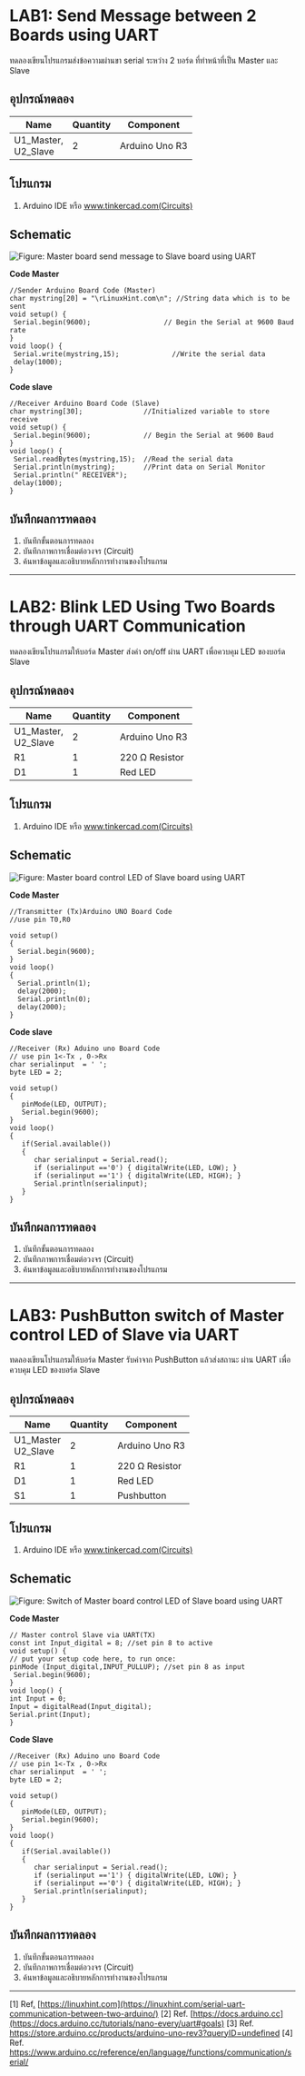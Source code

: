 

# **LAB1: Send Message between 2 Boards using UART** 

   ทดลองเขียนโปรแกรมส่งข้อความผ่านขา serial ระหว่าง 2 บอร์ด ที่ทำหน้าที่เป็น Master และ Slave

## **อุปกรณ์ทดลอง**
| **Name**               | **Quantity** | **Component**  |
| ---------------------- | ------------ | -------------- |
| U1_Master,<br>U2_Slave | 2            | Arduino Uno R3 |

## **โปรแกรม**
1. Arduino IDE หรือ www.tinkercad.com(Circuits)
## **Schematic**
![Figure: Master board send message to Slave board using UART](https://paper-attachments.dropboxusercontent.com/s_8ED121AA1AA7529CE40378D1CCA59E33B5AED484D19F6E657B52202571A1D8ED_1671535813674_image.png)


**Code Master** 


    //Sender Arduino Board Code (Master)
    char mystring[20] = "\rLinuxHint.com\n"; //String data which is to be sent
    void setup() {                
     Serial.begin(9600);                  // Begin the Serial at 9600 Baud rate
    }
    void loop() {
     Serial.write(mystring,15);             //Write the serial data
     delay(1000);
    }


**Code slave**

    
    //Receiver Arduino Board Code (Slave)
    char mystring[30];               //Initialized variable to store receive
    void setup() {
     Serial.begin(9600);             // Begin the Serial at 9600 Baud
    }
    void loop() {
     Serial.readBytes(mystring,15);  //Read the serial data
     Serial.println(mystring);       //Print data on Serial Monitor
     Serial.println(" RECEIVER");
     delay(1000);    
    }


## **บันทึกผลการทดลอง**
1. บันทึกขั้นตอนการทดลอง
2. บันทึกภาพการเชื่อมต่อวงจร (Circuit)
3. ค้นหาข้อมูลและอธิบายหลักการทำงานของโปรแกรม


----------
# **LAB2: Blink LED Using Two Boards through UART Communication**

 ทดลองเขียนโปรแกรมให้บอร์ด Master ส่งค่า on/off ผ่าน UART เพื่อควบคุม LED ของบอร์ด Slave

## **อุปกรณ์ทดลอง**
| **Name**               | **Quantity** | **Component**  |
| ---------------------- | ------------ | -------------- |
| U1_Master,<br>U2_Slave | 2            | Arduino Uno R3 |
| R1                     | 1            | 220 Ω Resistor |
| D1                     | 1            | Red LED        |



## **โปรแกรม**
1. Arduino IDE หรือ www.tinkercad.com(Circuits)
## **Schematic**
![Figure: Master board control LED of Slave board using UART](https://paper-attachments.dropboxusercontent.com/s_8ED121AA1AA7529CE40378D1CCA59E33B5AED484D19F6E657B52202571A1D8ED_1671536031321_image.png)


**Code Master** 


    //Transmitter (Tx)Arduino UNO Board Code
    //use pin T0,R0
    
    void setup()
    {
      Serial.begin(9600);
    }
    void loop()
    {
      Serial.println(1);
      delay(2000);
      Serial.println(0);
      delay(2000);
    }


**Code slave**

    //Receiver (Rx) Aduino uno Board Code
    // use pin 1<-Tx , 0->Rx
    char serialinput  = ' ';
    byte LED = 2;
     
    void setup()
    {
       pinMode(LED, OUTPUT);
       Serial.begin(9600);
    }
    void loop()
    {
       if(Serial.available()) 
       {
          char serialinput = Serial.read();
          if (serialinput =='0') { digitalWrite(LED, LOW); }
          if (serialinput =='1') { digitalWrite(LED, HIGH); }
          Serial.println(serialinput);
       }
    }


## **บันทึกผลการทดลอง**
1. บันทึกขั้นตอนการทดลอง
2. บันทึกภาพการเชื่อมต่อวงจร (Circuit)
3. ค้นหาข้อมูลและอธิบายหลักการทำงานของโปรแกรม


----------
# **LAB3: PushButton switch of Master control LED of Slave via UART**

ทดลองเขียนโปรแกรมให้บอร์ด Master รับค่าจาก PushButton แล้วส่งสถานะ ผ่าน UART เพื่อควบคุม LED ของบอร์ด Slave

## **อุปกรณ์ทดลอง**
| **Name**              | **Quantity** | **Component**  |
| --------------------- | ------------ | -------------- |
| U1_Master<br>U2_Slave | 2            | Arduino Uno R3 |
| R1                    | 1            | 220 Ω Resistor |
| D1                    | 1            | Red LED        |
| S1                    | 1            | Pushbutton     |



## **โปรแกรม**
1. Arduino IDE หรือ www.tinkercad.com(Circuits)
## **Schematic**
![Figure: Switch of Master board control LED of Slave board using UART](https://paper-attachments.dropboxusercontent.com/s_8ED121AA1AA7529CE40378D1CCA59E33B5AED484D19F6E657B52202571A1D8ED_1671592358783_image.png)


**Code Master** 

    // Master control Slave via UART(TX)
    const int Input_digital = 8; //set pin 8 to active
    void setup() {
    // put your setup code here, to run once:
    pinMode (Input_digital,INPUT_PULLUP); //set pin 8 as input
     Serial.begin(9600);
    }
    void loop() {
    int Input = 0;
    Input = digitalRead(Input_digital);
    Serial.print(Input);
    }

**Code Slave**

    //Receiver (Rx) Aduino uno Board Code
    // use pin 1<-Tx , 0->Rx
    char serialinput  = ' ';
    byte LED = 2;
     
    void setup()
    {
       pinMode(LED, OUTPUT);
       Serial.begin(9600);
    }
    void loop()
    {
       if(Serial.available()) 
       {
          char serialinput = Serial.read();
          if (serialinput =='1') { digitalWrite(LED, LOW); }
          if (serialinput =='0') { digitalWrite(LED, HIGH); }
          Serial.println(serialinput);
       }
    }


## **บันทึกผลการทดลอง**
1. บันทึกขั้นตอนการทดลอง
2. บันทึกภาพการเชื่อมต่อวงจร (Circuit)
3. ค้นหาข้อมูลและอธิบายหลักการทำงานของโปรแกรม


----------

[1] Ref[.](https://linuxhint.com/serial-uart-communication-between-two-arduino/) [https://linuxhint.com](https://linuxhint.com/serial-uart-communication-between-two-arduino/)
[2] Ref. [https://docs.arduino.cc](https://docs.arduino.cc/tutorials/nano-every/uart#goals)
[3] Ref. https://store.arduino.cc/products/arduino-uno-rev3?queryID=undefined
[4] Ref. https://www.arduino.cc/reference/en/language/functions/communication/serial/


